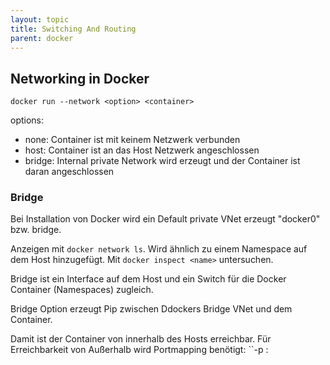 ```yaml
---
layout: topic
title: Switching And Routing
parent: docker
---
```


## Networking in Docker

``docker run --network <option> <container>``

options:
- none: Container ist mit keinem Netzwerk verbunden
- host: Container ist an das Host Netzwerk angeschlossen
- bridge: Internal private Network wird erzeugt und der Container ist daran angeschlossen

### Bridge

Bei Installation von Docker wird ein Default private VNet erzeugt "docker0" bzw. bridge.

Anzeigen mit ``docker network ls``. Wird ähnlich zu einem Namespace auf dem Host hinzugefügt. Mit ``docker inspect <name>`` untersuchen.

Bridge ist ein Interface auf dem Host und ein Switch für die Docker Container (Namespaces) zugleich.

Bridge Option erzeugt Pip zwischen Ddockers Bridge VNet und dem Container.

Damit ist der Container von innerhalb des Hosts erreichbar. Für Erreichbarkeit von Außerhalb wird Portmapping benötigt:
``-p <Host-Port>:<Container-Port>

